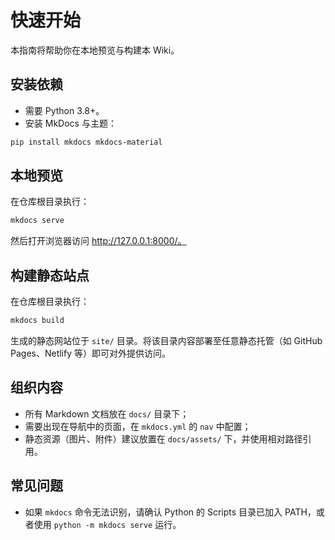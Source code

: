 # 快速开始

本指南将帮助你在本地预览与构建本 Wiki。

## 安装依赖

- 需要 Python 3.8+。
- 安装 MkDocs 与主题：

```powershell
pip install mkdocs mkdocs-material
```

## 本地预览

在仓库根目录执行：

```powershell
mkdocs serve
```

然后打开浏览器访问 http://127.0.0.1:8000/。

## 构建静态站点

在仓库根目录执行：

```powershell
mkdocs build
```

生成的静态网站位于 `site/` 目录。将该目录内容部署至任意静态托管（如 GitHub Pages、Netlify 等）即可对外提供访问。

## 组织内容

- 所有 Markdown 文档放在 `docs/` 目录下；
- 需要出现在导航中的页面，在 `mkdocs.yml` 的 `nav` 中配置；
- 静态资源（图片、附件）建议放置在 `docs/assets/` 下，并使用相对路径引用。

## 常见问题

- 如果 `mkdocs` 命令无法识别，请确认 Python 的 Scripts 目录已加入 PATH，或者使用 `python -m mkdocs serve` 运行。
